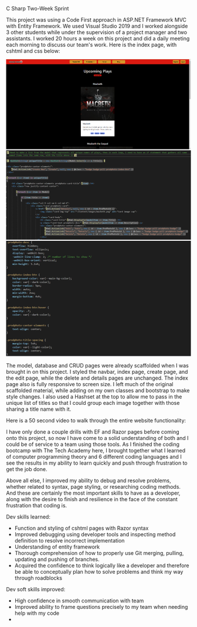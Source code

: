 C Sharp Two-Week Sprint

This project was using a Code First approach in ASP.NET Framework MVC with Entity Framework. We used Visual Studio 2019 and I worked alongside 3 other students while under the supervision of a project manager and two assistants. I worked 20 hours a week on this project and did a daily meeting each morning to discuss our team's work. Here is the index page, with cshtml and css below:

<img src="images/IndexPage.png" width=750>
<img src="images/IndexPage_cshtml.png" width=750>
<img src="images/IndexPage_css.png" width=750>



The model, database and CRUD pages were already scaffolded when I was brought in on this project. I styled the navbar, index page, create page, and the edit page, while the delete and details pages are unchanged. The index page also is fully responsive to screen size. I left much of the original scaffolded material, while adding on my own classes and bootstrap to make style changes. I also used a Hashset at the top to allow me to pass in the unique list of titles so that I could group each image together with those sharing a title name with it.



Here is a 50 second video to walk through the entire website functionality:




I have only done a couple drills with EF and Razor pages before coming onto this project, so now I have come to a solid understanding of both and I could be of service to a team using those tools. As I finished the coding bootcamp with The Tech Academy here, I brought together what I learned of computer programming theory and 6 different coding languages and I see the results in my ability to learn quickly and push through frustration to get the job done.

Above all else, I improved my ability to debug and resolve problems, whether related to syntax, page styling, or researching coding methods. And these are certainly the most important skills to have as a developer, along with the desire to finish and resilience in the face of the constant frustration that coding is. 





Dev skills learned:

- Function and styling of cshtml pages with Razor syntax
- Improved debugging using developer tools and inspecting method definition to resolve incorrect implementation
- Understanding of entity framework
- Thorough comprehension of how to properly use Git merging, pulling, updating and pushing of branches.
- Acquired the confidence to think logically like a developer and therefore be able to conceptually plan how to solve problems and think my way through roadblocks



Dev soft skills improved:

- High confidence in smooth communication with team
- Improved ability to frame questions precisely to my team when needing help with my code
- 
